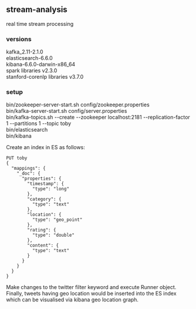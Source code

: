 ## stream-analysis
real time stream processing

### versions
kafka_2.11-2.1.0  
elasticsearch-6.6.0   
kibana-6.6.0-darwin-x86_64   
spark libraries v2.3.0    
stanford-corenlp libraries v3.7.0

### setup

bin/zookeeper-server-start.sh config/zookeeper.properties   
bin/kafka-server-start.sh config/server.properties    
bin/kafka-topics.sh --create --zookeeper localhost:2181 --replication-factor 1 --partitions 1 --topic toby    
bin/elasticsearch   
bin/kibana    

Create an index in ES as follows:
```
PUT toby
{
  "mappings": {
    "_doc": {
      "properties": {
        "timestamp": {
          "type": "long"
        },
        "category": {
          "type": "text"
        },
        "location": {
          "type": "geo_point"
        },
        "rating": {
          "type": "double"
        },
        "content": {
          "type": "text"
        }
      }
    }
  }
}
```
Make changes to the twitter filter keyword and execute Runner object. Finally, tweets having geo location would be inserted into the ES index which can be visualised via kibana geo location graph. 

